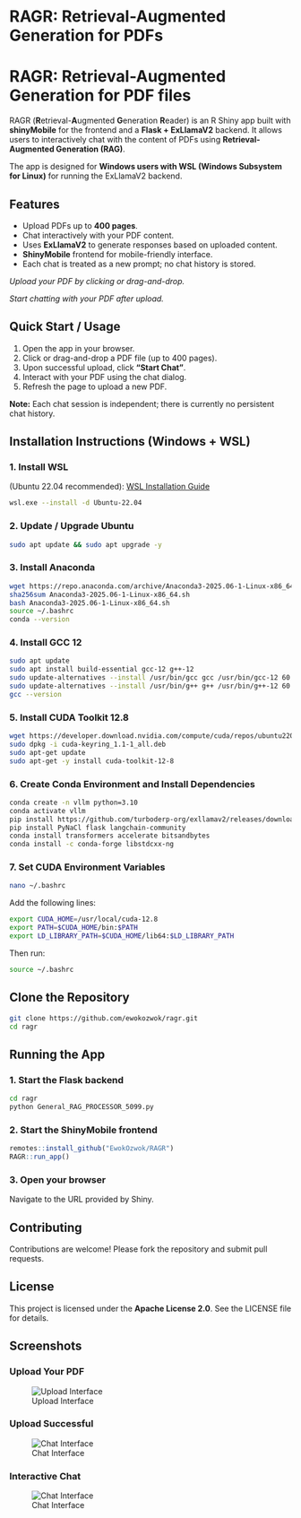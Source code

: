 RAGR: Retrieval-Augmented Generation for PDFs
================

# RAGR: Retrieval-Augmented Generation for PDF files

RAGR (**R**etrieval-**A**ugmented **G**eneration **R**eader) is an R
Shiny app built with **shinyMobile** for the frontend and a **Flask +
ExLlamaV2** backend. It allows users to interactively chat with the
content of PDFs using **Retrieval-Augmented Generation (RAG)**.

The app is designed for **Windows users with WSL (Windows Subsystem for
Linux)** for running the ExLlamaV2 backend.

## Features

- Upload PDFs up to **400 pages**.
- Chat interactively with your PDF content.
- Uses **ExLlamaV2** to generate responses based on uploaded content.
- **ShinyMobile** frontend for mobile-friendly interface.
- Each chat is treated as a new prompt; no chat history is stored.

*Upload your PDF by clicking or drag-and-drop.*

*Start chatting with your PDF after upload.*

## Quick Start / Usage

1.  Open the app in your browser.
2.  Click or drag-and-drop a PDF file (up to 400 pages).
3.  Upon successful upload, click **“Start Chat”**.
4.  Interact with your PDF using the chat dialog.
5.  Refresh the page to upload a new PDF.

**Note:** Each chat session is independent; there is currently no
persistent chat history.

## Installation Instructions (Windows + WSL)

### 1. Install WSL

(Ubuntu 22.04 recommended): [WSL Installation
Guide](https://docs.microsoft.com/en-us/windows/wsl/install)

``` bash
wsl.exe --install -d Ubuntu-22.04
```

### 2. Update / Upgrade Ubuntu

``` bash
sudo apt update && sudo apt upgrade -y
```

### 3. Install Anaconda

``` bash
wget https://repo.anaconda.com/archive/Anaconda3-2025.06-1-Linux-x86_64.sh
sha256sum Anaconda3-2025.06-1-Linux-x86_64.sh
bash Anaconda3-2025.06-1-Linux-x86_64.sh
source ~/.bashrc
conda --version
```

### 4. Install GCC 12

``` bash
sudo apt update
sudo apt install build-essential gcc-12 g++-12
sudo update-alternatives --install /usr/bin/gcc gcc /usr/bin/gcc-12 60
sudo update-alternatives --install /usr/bin/g++ g++ /usr/bin/g++-12 60
gcc --version
```

### 5. Install CUDA Toolkit 12.8

``` bash
wget https://developer.download.nvidia.com/compute/cuda/repos/ubuntu2204/x86_64/cuda-keyring_1.1-1_all.deb
sudo dpkg -i cuda-keyring_1.1-1_all.deb
sudo apt-get update
sudo apt-get -y install cuda-toolkit-12-8
```

### 6. Create Conda Environment and Install Dependencies

``` bash
conda create -n vllm python=3.10
conda activate vllm
pip install https://github.com/turboderp-org/exllamav2/releases/download/v0.3.2/exllamav2-0.3.2+cu118.torch2.4.0-cp310-cp310-linux_x86_64.whl
pip install PyNaCl flask langchain-community
conda install transformers accelerate bitsandbytes
conda install -c conda-forge libstdcxx-ng
```

### 7. Set CUDA Environment Variables

``` bash
nano ~/.bashrc
```

Add the following lines:

``` bash
export CUDA_HOME=/usr/local/cuda-12.8
export PATH=$CUDA_HOME/bin:$PATH
export LD_LIBRARY_PATH=$CUDA_HOME/lib64:$LD_LIBRARY_PATH
```

Then run:

``` bash
source ~/.bashrc
```

## Clone the Repository

``` bash
git clone https://github.com/ewokozwok/ragr.git
cd ragr
```

## Running the App

### 1. Start the Flask backend

``` bash
cd ragr
python General_RAG_PROCESSOR_5099.py
```

### 2. Start the ShinyMobile frontend

``` r
remotes::install_github("EwokOzwok/RAGR")
RAGR::run_app()
```

### 3. Open your browser

Navigate to the URL provided by Shiny.

## Contributing

Contributions are welcome! Please fork the repository and submit pull
requests.

## License

This project is licensed under the **Apache License 2.0**. See the
LICENSE file for details.

## Screenshots

### Upload Your PDF

<figure>
<img src="https://i.postimg.cc/sxK0XP1h/Upload.png"
alt="Upload Interface" />
<figcaption aria-hidden="true">Upload Interface</figcaption>
</figure>

### Upload Successful

<figure>
<img src="https://i.postimg.cc/sDDNLL09/Start-Chat.png"
alt="Chat Interface" />
<figcaption aria-hidden="true">Chat Interface</figcaption>
</figure>

### Interactive Chat

<figure>
<img src="https://i.postimg.cc/9MhxYg79/Chat.png"
alt="Chat Interface" />
<figcaption aria-hidden="true">Chat Interface</figcaption>
</figure>
